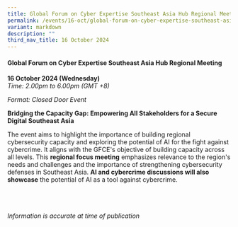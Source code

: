 ```yaml
---
title: Global Forum on Cyber Expertise Southeast Asia Hub Regional Meeting
permalink: /events/16-oct/global-forum-on-cyber-expertise-southeast-asia-hub-regional-meeting/
variant: markdown
description: ""
third_nav_title: 16 October 2024
---
```

#### **Global Forum on Cyber Expertise Southeast Asia Hub Regional Meeting**

**16 October 2024 (Wednesday)**  
*Time: 2.00pm to 6.00pm (GMT +8)*

*Format: Closed Door Event*

**Bridging the Capacity Gap: Empowering All Stakeholders for a Secure Digital Southeast Asia**

The event aims to highlight the importance of building regional cybersecurity capacity and exploring the potential of AI for the fight against cybercrime. It aligns with the GFCE's objective of building capacity across all levels. This **regional focus meeting** emphasizes relevance to the region's needs and challenges and the importance of strengthening cybersecurity defenses in Southeast Asia. **AI and cybercrime discussions will also showcase** the potential of AI as a tool against cybercrime. 

<br><br><br>
*Information is accurate at time of publication*